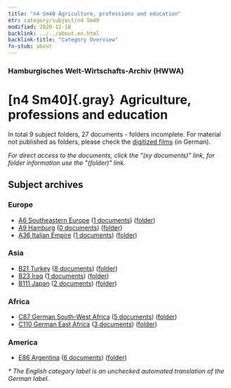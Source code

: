 ```yaml
---
title: "n4 Sm40 Agriculture, professions and education"
etr: category/subject/n4 Sm40
modified: 2020-12-18
backlink: ../../about.en.html
backlink-title: "Category Overview"
fn-stub: about
---
```


### Hamburgisches Welt-Wirtschafts-Archiv (HWWA)
# [n4 Sm40]{.gray}&#8201; Agriculture, professions and education&#160; 





In total 9 subject folders, 27 documents - folders incomplete.
For material not published as folders, please check the [digitized films](/film/h1_sh) (in German).

_For direct access to the documents, click the "(xy documents)" link, for folder information use the "(folder)" link._

## Subject archives



### Europe

- [A6 Southeastern Europe](../../../geo/about.en.html#A6) (<a href="https://dfg-viewer.de/show/?tx_dlf[id]=https://pm20.zbw.eu/mets/sh/1409xx/140900/1501xx/150188/public.mets.en.xml" target="_blank">1 documents</a>) ([folder](http://purl.org/pressemappe20/folder/sh/140900,150188))
- [A9 Hamburg](../../../geo/about.en.html#A9) (<a href="https://dfg-viewer.de/show/?tx_dlf[id]=https://pm20.zbw.eu/mets/sh/1409xx/140905/1501xx/150188/public.mets.en.xml" target="_blank">0 documents</a>) ([folder](http://purl.org/pressemappe20/folder/sh/140905,150188))
- [A36 Italian Empire](../../../geo/about.en.html#A36) (<a href="https://dfg-viewer.de/show/?tx_dlf[id]=https://pm20.zbw.eu/mets/sh/1410xx/141012/1501xx/150188/public.mets.en.xml" target="_blank">1 documents</a>) ([folder](http://purl.org/pressemappe20/folder/sh/141012,150188))

### Asia

- [B21 Turkey](../../../geo/about.en.html#B21) (<a href="https://dfg-viewer.de/show/?tx_dlf[id]=https://pm20.zbw.eu/mets/sh/1411xx/141111/1501xx/150188/public.mets.en.xml" target="_blank">8 documents</a>) ([folder](http://purl.org/pressemappe20/folder/sh/141111,150188))
- [B23 Iraq](../../../geo/about.en.html#B23) (<a href="https://dfg-viewer.de/show/?tx_dlf[id]=https://pm20.zbw.eu/mets/sh/1411xx/141113/1501xx/150188/public.mets.en.xml" target="_blank">1 documents</a>) ([folder](http://purl.org/pressemappe20/folder/sh/141113,150188))
- [B111 Japan](../../../geo/about.en.html#B111) (<a href="https://dfg-viewer.de/show/?tx_dlf[id]=https://pm20.zbw.eu/mets/sh/1412xx/141272/1501xx/150188/public.mets.en.xml" target="_blank">2 documents</a>) ([folder](http://purl.org/pressemappe20/folder/sh/141272,150188))

### Africa

- [C87 German South-West Africa](../../../geo/about.en.html#C87) (<a href="https://dfg-viewer.de/show/?tx_dlf[id]=https://pm20.zbw.eu/mets/sh/1414xx/141450/1501xx/150188/public.mets.en.xml" target="_blank">5 documents</a>) ([folder](http://purl.org/pressemappe20/folder/sh/141450,150188))
- [C110 German East Africa](../../../geo/about.en.html#C110) (<a href="https://dfg-viewer.de/show/?tx_dlf[id]=https://pm20.zbw.eu/mets/sh/1414xx/141471/1501xx/150188/public.mets.en.xml" target="_blank">3 documents</a>) ([folder](http://purl.org/pressemappe20/folder/sh/141471,150188))

### America

- [E86 Argentina](../../../geo/about.en.html#E86) (<a href="https://dfg-viewer.de/show/?tx_dlf[id]=https://pm20.zbw.eu/mets/sh/1416xx/141692/1501xx/150188/public.mets.en.xml" target="_blank">6 documents</a>) ([folder](http://purl.org/pressemappe20/folder/sh/141692,150188))


_* The English category label is an unchecked automated translation of the German label._

